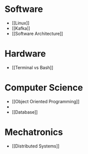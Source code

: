 # Software
- [[Linux]]
- [[Kafka]]
- [[Software Architecture]]

# Hardware
- [[Terminal vs Bash]]

# Computer Science
- [[Object Oriented Programming]]
- 
- [[Database]]

# Mechatronics
- [[Distributed Systems]]

